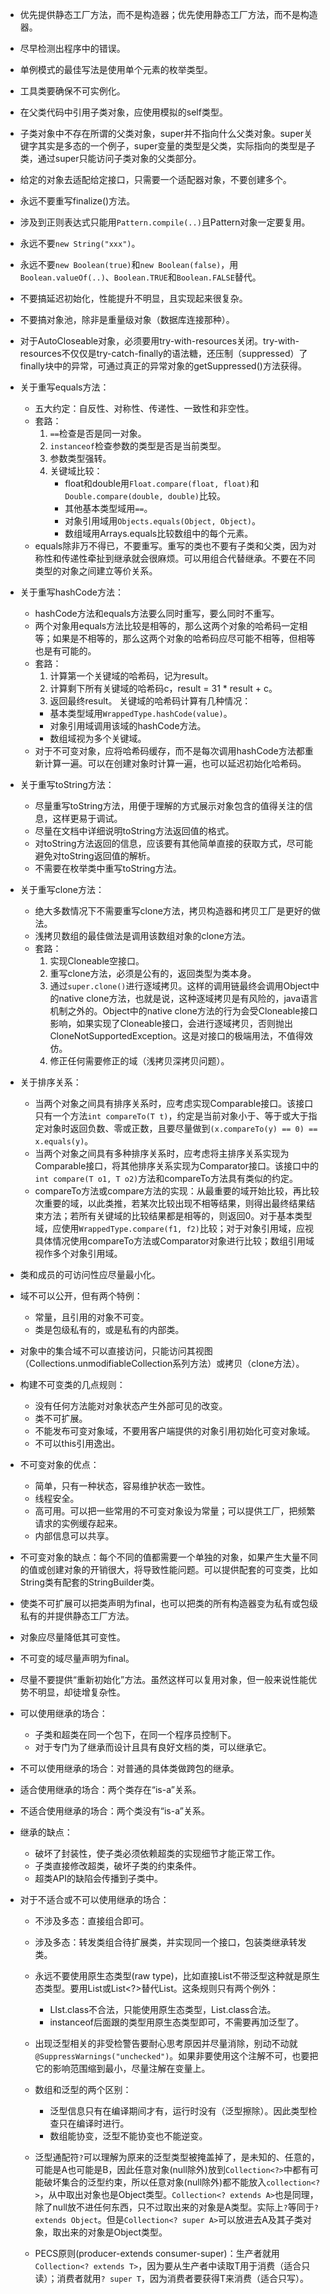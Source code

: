 * 优先提供静态工厂方法，而不是构造器；优先使用静态工厂方法，而不是构造器。
* 尽早检测出程序中的错误。
* 单例模式的最佳写法是使用单个元素的枚举类型。
* 工具类要确保不可实例化。
* 在父类代码中引用子类对象，应使用模拟的self类型。
* 子类对象中不存在所谓的父类对象，super并不指向什么父类对象。super关键字其实是多态的一个例子，super变量的类型是父类，实际指向的类型是子类，通过super只能访问子类对象的父类部分。
* 给定的对象去适配给定接口，只需要一个适配器对象，不要创建多个。
* 永远不要重写finalize()方法。
* 涉及到正则表达式只能用`Pattern.compile(..)`且Pattern对象一定要复用。
* 永远不要`new String("xxx")`。
* 永远不要`new Boolean(true)`和`new Boolean(false)`，用`Boolean.valueOf(..)`、`Boolean.TRUE`和`Boolean.FALSE`替代。
* 不要搞延迟初始化，性能提升不明显，且实现起来很复杂。
* 不要搞对象池，除非是重量级对象（数据库连接那种）。
* 对于AutoCloseable对象，必须要用try-with-resources关闭。try-with-resources不仅仅是try-catch-finally的语法糖，还压制（suppressed）了finally块中的异常，可通过真正的异常对象的getSuppressed()方法获得。

* 关于重写equals方法：
  * 五大约定：自反性、对称性、传递性、一致性和非空性。
  * 套路：
    1. `==`检查是否是同一对象。
    1. `instanceof`检查参数的类型是否是当前类型。
    1. 参数类型强转。
    1. 关键域比较：
       * float和double用`Float.compare(float, float)`和`Double.compare(double, double)`比较。
       * 其他基本类型域用`==`。
       * 对象引用域用`Objects.equals(Object, Object)`。
       * 数组域用Arrays.equals比较数组中的每个元素。
  * equals除非万不得已，不要重写。重写的类也不要有子类和父类，因为对称性和传递性牵扯到继承就会很麻烦。可以用组合代替继承。不要在不同类型的对象之间建立等价关系。

* 关于重写hashCode方法：
  * hashCode方法和equals方法要么同时重写，要么同时不重写。
  * 两个对象用equals方法比较是相等的，那么这两个对象的哈希码一定相等；如果是不相等的，那么这两个对象的哈希码应尽可能不相等，但相等也是有可能的。
  * 套路：
    1. 计算第一个关键域的哈希码，记为result。
    1. 计算剩下所有关键域的哈希码c，result = 31 * result + c。
    1. 返回最终result。
    关键域的哈希码计算有几种情况：
    * 基本类型域用`WrappedType.hashCode(value)`。
    * 对象引用域调用该域的hashCode方法。
    * 数组域视为多个关键域。
  * 对于不可变对象，应将哈希码缓存，而不是每次调用hashCode方法都重新计算一遍。可以在创建对象时计算一遍，也可以延迟初始化哈希码。

* 关于重写toString方法：
  * 尽量重写toString方法，用便于理解的方式展示对象包含的值得关注的信息，这样更易于调试。
  * 尽量在文档中详细说明toString方法返回值的格式。
  * 对toString方法返回的信息，应该要有其他简单直接的获取方式，尽可能避免对toString返回值的解析。
  * 不需要在枚举类中重写toString方法。

* 关于重写clone方法：
  * 绝大多数情况下不需要重写clone方法，拷贝构造器和拷贝工厂是更好的做法。
  * 浅拷贝数组的最佳做法是调用该数组对象的clone方法。
  * 套路：
    1. 实现Cloneable空接口。
    1. 重写clone方法，必须是公有的，返回类型为类本身。
    1. 通过`super.clone()`进行逐域拷贝。这样的调用链最终会调用Object中的native clone方法，也就是说，这种逐域拷贝是有风险的，java语言机制之外的。Object中的native clone方法的行为会受Cloneable接口影响，如果实现了Cloneable接口，会进行逐域拷贝，否则抛出CloneNotSupportedException。这是对接口的极端用法，不值得效仿。
    1. 修正任何需要修正的域（浅拷贝深拷贝问题）。

* 关于排序关系：
  * 当两个对象之间具有排序关系时，应考虑实现Comparable<T>接口。该接口只有一个方法`int compareTo(T t)`，约定是当前对象小于、等于或大于指定对象时返回负数、零或正数，且要尽量做到`(x.compareTo(y) == 0) == x.equals(y)`。
  * 当两个对象之间具有多种排序关系时，应考虑将主排序关系实现为Comparable<T>接口，将其他排序关系实现为Comparator<T>接口。该接口中的`int compare(T o1, T o2)`方法和compareTo方法具有类似的约定。
  * compareTo方法或compare方法的实现：从最重要的域开始比较，再比较次重要的域，以此类推，若某次比较出现不相等结果，则得出最终结果结束方法；若所有关键域的比较结果都是相等的，则返回0。对于基本类型域，应使用`WrappedType.compare(f1, f2)`比较；对于对象引用域，应视具体情况使用compareTo方法或Comparator对象进行比较；数组引用域视作多个对象引用域。

* 类和成员的可访问性应尽量最小化。
* 域不可以公开，但有两个特例：
  * 常量，且引用的对象不可变。
  * 类是包级私有的，或是私有的内部类。
* 对象中的集合域不可以直接访问，只能访问其视图（Collections.unmodifiableCollection系列方法）或拷贝（clone方法）。

* 构建不可变类的几点规则：
  * 没有任何方法能对对象状态产生外部可见的改变。
  * 类不可扩展。
  * 不能发布可变对象域，不要用客户端提供的对象引用初始化可变对象域。
  * 不可以this引用逸出。
* 不可变对象的优点：
  * 简单，只有一种状态，容易维护状态一致性。
  * 线程安全。
  * 高可用。可以把一些常用的不可变对象设为常量；可以提供工厂，把频繁请求的实例缓存起来。
  * 内部信息可以共享。
* 不可变对象的缺点：每个不同的值都需要一个单独的对象，如果产生大量不同的值或创建对象的开销很大，将导致性能问题。可以提供配套的可变类，比如String类有配套的StringBuilder类。
* 使类不可扩展可以把类声明为final，也可以把类的所有构造器变为私有或包级私有的并提供静态工厂方法。
* 对象应尽量降低其可变性。
* 不可变的域尽量声明为final。
* 尽量不要提供“重新初始化”方法。虽然这样可以复用对象，但一般来说性能优势不明显，却徒增复杂性。

* 可以使用继承的场合：
  * 子类和超类在同一个包下，在同一个程序员控制下。
  * 对于专门为了继承而设计且具有良好文档的类，可以继承它。
* 不可以使用继承的场合：对普通的具体类做跨包的继承。
* 适合使用继承的场合：两个类存在“is-a”关系。
* 不适合使用继承的场合：两个类没有“is-a”关系。
* 继承的缺点：
  * 破坏了封装性，使子类必须依赖超类的实现细节才能正常工作。
  * 子类直接修改超类，破坏子类的约束条件。
  * 超类API的缺陷会传播到子类中。
* 对于不适合或不可以使用继承的场合：
  * 不涉及多态：直接组合即可。
  * 涉及多态：转发类组合待扩展类，并实现同一个接口，包装类继承转发类。

  * 永远不要使用原生态类型(raw type)，比如直接List不带泛型这种就是原生态类型。要用List<Object>或List<?>替代List。这条规则只有两个例外：
    * LIst<A>.class不合法，只能使用原生态类型，List.class合法。
    * instanceof后面跟的类型用原生态类型即可，不需要再加泛型了。
  * 出现泛型相关的非受检警告要耐心思考原因并尽量消除，别动不动就`@SuppressWarnings("unchecked")`。如果非要使用这个注解不可，也要把它的影响范围缩到最小，尽量注解在变量上。
  * 数组和泛型的两个区别：
    * 泛型信息只有在编译期间才有，运行时没有（泛型擦除）。因此类型检查只在编译时进行。
    * 数组能协变，泛型不能协变也不能逆变。
  * 泛型通配符`?`可以理解为原来的泛型类型被掩盖掉了，是未知的、任意的，可能是A也可能是B，因此任意对象(null除外)放到`Collection<?>`中都有可能破坏集合的泛型约束，所以任意对象(null除外)都不能放入`collection<?>`，从中取出对象也是Object类型。`Collection<? extends A>`也是同理，除了null放不进任何东西，只不过取出来的对象是A类型。实际上`?`等同于`? extends Object`。但是`Collection<? super A>`可以放进去A及其子类对象，取出来的对象是Object类型。
  * PECS原则(producer-extends consumer-super)：生产者就用`Collection<? extends T>`，因为要从生产者中读取T用于消费（适合只读）；消费者就用`? super T`，因为消费者要获得T来消费（适合只写）。
  